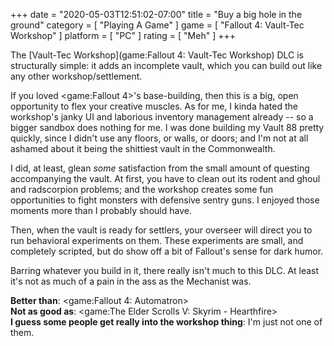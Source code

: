 +++
date = "2020-05-03T12:51:02-07:00"
title = "Buy a big hole in the ground"
category = [ "Playing A Game" ]
game = [ "Fallout 4: Vault-Tec Workshop" ]
platform = [ "PC" ]
rating = [ "Meh" ]
+++

The [Vault-Tec Workshop](game:Fallout 4: Vault-Tec Workshop) DLC is structurally simple: it adds an incomplete vault, which you can build out like any other workshop/settlement.

If you loved <game:Fallout 4>'s base-building, then this is a big, open opportunity to flex your creative muscles.  As for me, I kinda hated the workshop's janky UI and laborious inventory management already -- so a bigger sandbox does nothing for me.  I was done building my Vault 88 pretty quickly, since I didn't use any floors, or walls, or doors; and I'm not at all ashamed about it being the shittiest vault in the Commonwealth.

I did, at least, glean <i>some</i> satisfaction from the small amount of questing accompanying the vault.  At first, you have to clean out its rodent and ghoul and radscorpion problems; and the workshop creates some fun opportunities to fight monsters with defensive sentry guns.  I enjoyed those moments more than I probably should have.

Then, when the vault is ready for settlers, your overseer will direct you to run behavioral experiments on them.  These experiments are small, and completely scripted, but do show off a bit of Fallout's sense for dark humor.

Barring whatever you build in it, there really isn't much to this DLC.  At least it's not as much of a pain in the ass as the Mechanist was.

<b>Better than</b>: <game:Fallout 4: Automatron>  
<b>Not as good as</b>: <game:The Elder Scrolls V: Skyrim - Hearthfire>  
<b>I guess some people get really into the workshop thing</b>: I'm just not one of them.
